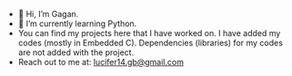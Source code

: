 - 👋 Hi, I’m Gagan.
- 🌱 I’m currently learning Python.
- You can find my projects here that I have worked on. I have added my codes (mostly in Embedded C). Dependencies (libraries) for my codes are not added with the project.
- Reach out to me at: lucifer14.gb@gmail.com
